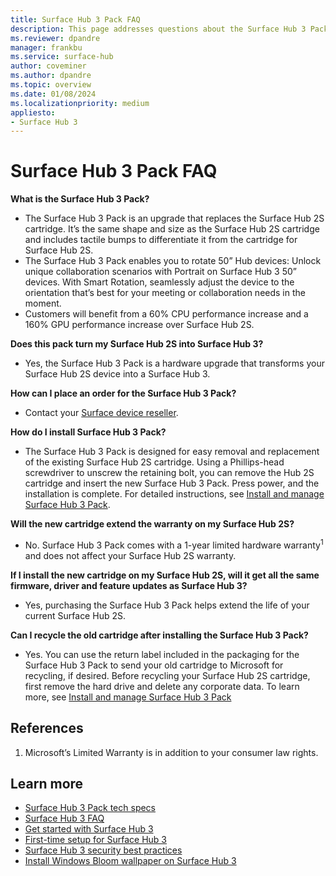 ```yaml
---
title: Surface Hub 3 Pack FAQ 
description: This page addresses questions about the Surface Hub 3 Pack that customers can use to upgrade Surface Hub 2S devices or replace a cartridge on Surface Hub 3. 
ms.reviewer: dpandre
manager: frankbu
ms.service: surface-hub
author: coveminer
ms.author: dpandre
ms.topic: overview
ms.date: 01/08/2024
ms.localizationpriority: medium
appliesto:
- Surface Hub 3
---
```


# Surface Hub 3 Pack FAQ

**What is the Surface Hub 3 Pack?**

- The Surface Hub 3 Pack is an upgrade that replaces the Surface Hub 2S cartridge. It’s the same shape and size as the Surface Hub 2S cartridge and includes tactile bumps to differentiate it from the cartridge for Surface Hub 2S.
- The Surface Hub 3 Pack enables you to rotate 50” Hub devices: Unlock unique collaboration scenarios with Portrait on Surface Hub 3 50” devices. With Smart Rotation, seamlessly adjust the device to the orientation that’s best for your meeting or collaboration needs in the moment.
- Customers will benefit from a 60% CPU performance increase and a 160% GPU performance increase over Surface Hub 2S.

**Does this pack turn my Surface Hub 2S into Surface Hub 3?**

- Yes, the Surface Hub 3 Pack is a hardware upgrade that transforms your Surface Hub 2S device into a Surface Hub 3.

**How can I place an order for the Surface Hub 3 Pack?**

- Contact your [Surface device reseller](https://www.microsoft.com/surface/business/where-to-buy-microsoft-surface#DEVICESRESELLERS).

**How do I install Surface Hub 3 Pack?**

- The Surface Hub 3 Pack is designed for easy removal and replacement of the existing Surface Hub 2S cartridge. Using a Phillips-head screwdriver to unscrew the retaining bolt, you can remove the Hub 2S cartridge and insert the new Surface Hub 3 Pack. Press power, and the installation is complete. For detailed instructions, see [Install and manage Surface Hub 3 Pack](install-manage-surface-hub-3-pack.md).

**Will the new cartridge extend the warranty on my Surface Hub 2S?**

- No. Surface Hub 3 Pack comes with a 1-year limited hardware warranty<sup>1</sup> and does not affect your Surface Hub 2S warranty.

**If I install the new cartridge on my Surface Hub 2S, will it get all the same firmware, driver and feature updates as Surface Hub 3?**

- Yes, purchasing the Surface Hub 3 Pack helps extend the life of your current Surface Hub 2S.

**Can I recycle the old cartridge after installing the Surface Hub 3 Pack?**

- Yes. You can use the return label included in the packaging for the Surface Hub 3 Pack to send your old cartridge to Microsoft for recycling, if desired. Before recycling your Surface Hub 2S cartridge, first remove the hard drive and delete any corporate data. To learn more, see [Install and manage Surface Hub 3 Pack](install-manage-surface-hub-3-pack.md)

## References

1. Microsoft’s Limited Warranty is in addition to your consumer law rights.

## Learn more

- [Surface Hub 3 Pack tech specs](surface-hub-3-pack-techspecs.md)
- [Surface Hub 3 FAQ](surface-hub-3-faq.md)
- [Get started with Surface Hub 3](surface-hub-3-get-started.md)
- [First-time setup for Surface Hub 3](first-run-program-surface-hub-3.md)
- [Surface Hub 3 security best practices](surface-hub-3-security.md)
- [Install Windows Bloom wallpaper on Surface Hub 3](install-wallpaper-surface-hub.md)